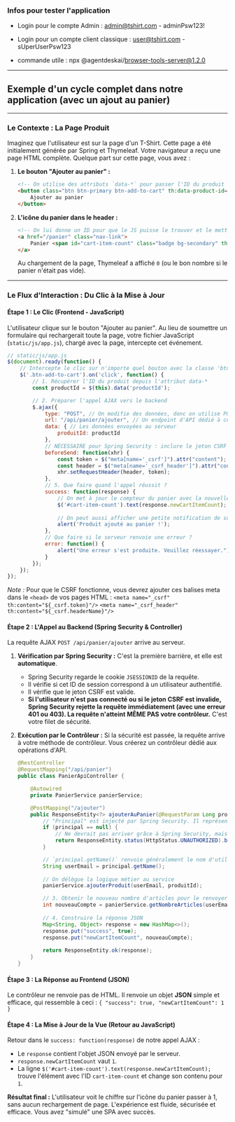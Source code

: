
### **Infos pour tester l'application**

- Login pour le compte Admin : admin@tshirt.com - adminPsw123!
- Login pour un compte client classique : user@tshirt.com - sUperUserPsw123 


- commande utile : npx @agentdeskai/browser-tools-server@1.2.0
---

## Exemple d'un cycle complet dans notre application (avec un ajout au panier)
---

### **Le Contexte : La Page Produit**

Imaginez que l'utilisateur est sur la page d'un T-Shirt. Cette page a été initialement générée par Spring et Thymeleaf. Votre navigateur a reçu une page HTML complète. Quelque part sur cette page, vous avez :

1.  **Le bouton "Ajouter au panier" :**
    ```html
    <!-- On utilise des attributs `data-*` pour passer l'ID du produit au JS -->
    <button class="btn btn-primary btn-add-to-cart" th:data-product-id="${produit.id}">
        Ajouter au panier
    </button>
    ```

2.  **L'icône du panier dans le header :**
    ```html
    <!-- On lui donne un ID pour que le JS puisse le trouver et le mettre à jour facilement -->
    <a href="/panier" class="nav-link">
        Panier <span id="cart-item-count" class="badge bg-secondary" th:text="${nombreArticlesPanier}">0</span>
    </a>
    ```
    Au chargement de la page, Thymeleaf a affiché `0` (ou le bon nombre si le panier n'était pas vide).

---

### **Le Flux d'Interaction : Du Clic à la Mise à Jour**

#### **Étape 1 : Le Clic (Frontend - JavaScript)**

L'utilisateur clique sur le bouton "Ajouter au panier".
Au lieu de soumettre un formulaire qui rechargerait toute la page, votre fichier JavaScript (`static/js/app.js`), chargé avec la page, intercepte cet événement.

```javascript
// static/js/app.js
$(document).ready(function() {
    // Intercepte le clic sur n'importe quel bouton avec la classe 'btn-add-to-cart'
    $('.btn-add-to-cart').on('click', function() {
        // 1. Récupérer l'ID du produit depuis l'attribut data-*
        const productId = $(this).data('productId');

        // 2. Préparer l'appel AJAX vers le backend
        $.ajax({
            type: "POST", // On modifie des données, donc on utilise POST
            url: "/api/panier/ajouter", // Un endpoint d'API dédié à cette action
            data: { // Les données envoyées au serveur
                produitId: productId
            },
            // NÉCESSAIRE pour Spring Security : inclure le jeton CSRF
            beforeSend: function(xhr) {
                const token = $("meta[name='_csrf']").attr("content");
                const header = $("meta[name='_csrf_header']").attr("content");
                xhr.setRequestHeader(header, token);
            },
            // 5. Que faire quand l'appel réussit ?
            success: function(response) {
                // On met à jour le compteur du panier avec la nouvelle valeur renvoyée par le serveur
                $('#cart-item-count').text(response.newCartItemCount);
                
                // On peut aussi afficher une petite notification de succès
                alert('Produit ajouté au panier !');
            },
            // Que faire si le serveur renvoie une erreur ?
            error: function() {
                alert("Une erreur s'est produite. Veuillez réessayer.");
            }
        });
    });
});
```
*Note :* Pour que le CSRF fonctionne, vous devrez ajouter ces balises meta dans le `<head>` de vos pages HTML :
`<meta name="_csrf" th:content="${_csrf.token}"/>`
`<meta name="_csrf_header" th:content="${_csrf.headerName}"/>`

#### **Étape 2 : L'Appel au Backend (Spring Security & Controller)**

La requête AJAX `POST /api/panier/ajouter` arrive au serveur.

1.  **Vérification par Spring Security :** C'est la première barrière, et elle est **automatique**.
    *   Spring Security regarde le cookie `JSESSIONID` de la requête.
    *   Il vérifie si cet ID de session correspond à un utilisateur authentifié.
    *   Il vérifie que le jeton CSRF est valide.
    *   **Si l'utilisateur n'est pas connecté ou si le jeton CSRF est invalide, Spring Security rejette la requête immédiatement (avec une erreur 401 ou 403). La requête n'atteint MÊME PAS votre contrôleur.** C'est votre filet de sécurité.

2.  **Exécution par le Contrôleur :** Si la sécurité est passée, la requête arrive à votre méthode de contrôleur. Vous créerez un contrôleur dédié aux opérations d'API.

    ```java
    @RestController
    @RequestMapping("/api/panier")
    public class PanierApiController {

        @Autowired
        private PanierService panierService;

        @PostMapping("/ajouter")
        public ResponseEntity<?> ajouterAuPanier(@RequestParam Long produitId, Principal principal) {
            // "Principal" est injecté par Spring Security. Il représente l'utilisateur connecté.
            if (principal == null) {
                // Ne devrait pas arriver grâce à Spring Security, mais c'est une double sécurité.
                return ResponseEntity.status(HttpStatus.UNAUTHORIZED).build();
            }

            // `principal.getName()` renvoie généralement le nom d'utilisateur (notre email)
            String userEmail = principal.getName();
            
            // On délègue la logique métier au service
            panierService.ajouterProduit(userEmail, produitId);

            // 3. Obtenir le nouveau nombre d'articles pour le renvoyer au frontend
            int nouveauCompte = panierService.getNombreArticles(userEmail);
            
            // 4. Construire la réponse JSON
            Map<String, Object> response = new HashMap<>();
            response.put("success", true);
            response.put("newCartItemCount", nouveauCompte);
            
            return ResponseEntity.ok(response);
        }
    }
    ```

#### **Étape 3 : La Réponse au Frontend (JSON)**

Le contrôleur ne renvoie pas de HTML. Il renvoie un objet **JSON** simple et efficace, qui ressemble à ceci :
`{ "success": true, "newCartItemCount": 1 }`

#### **Étape 4 : La Mise à Jour de la Vue (Retour au JavaScript)**

Retour dans le `success: function(response)` de notre appel AJAX :
*   Le `response` contient l'objet JSON envoyé par le serveur.
*   `response.newCartItemCount` vaut `1`.
*   La ligne `$('#cart-item-count').text(response.newCartItemCount);` trouve l'élément avec l'ID `cart-item-count` et change son contenu pour `1`.

**Résultat final :** L'utilisateur voit le chiffre sur l'icône du panier passer à 1, sans aucun rechargement de page. L'expérience est fluide, sécurisée et efficace. Vous avez "simulé" une SPA avec succès.